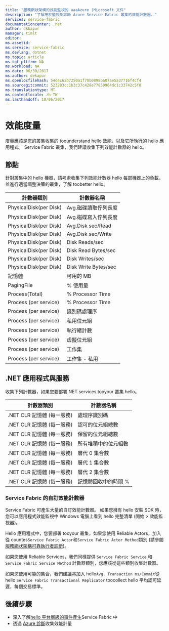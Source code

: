 ```yaml
---
title: "服務網狀架構的效能監視的 aaaAzure |Microsoft 文件"
description: "了解用於監視及診斷 Azure Service Fabric 叢集的效能計數器。"
services: service-fabric
documentationcenter: .net
author: dkkapur
manager: timlt
editor: 
ms.assetid: 
ms.service: service-fabric
ms.devlang: dotnet
ms.topic: article
ms.tgt_pltfrm: NA
ms.workload: NA
ms.date: 06/30/2017
ms.author: dekapur
ms.openlocfilehash: 54d4c62b7250a1f70b0898ba07ae5a37716f4cf4
ms.sourcegitcommit: 523283cc1b3c37c428e77850964dc1c33742c5f0
ms.translationtype: MT
ms.contentlocale: zh-TW
ms.lasthandoff: 10/06/2017
---
```

# <a name="performance-metrics"></a>效能度量

度量應該是您的叢集收集的 toounderstand hello 效能，以及它所執行的 hello 應用程式。 Service Fabric 叢集，我們建議收集下列效能計數器的 hello。

## <a name="nodes"></a>節點

針對叢集中的 hello 機器，請考慮收集下列效能計數器 hello 每部機器上的負載，並進行適當調整決策的叢集，了解 toobetter hello。

| 計數器類別 | 計數器名稱 |
| --- | --- |
| PhysicalDisk(per Disk) | Avg.磁碟讀取佇列長度 |
| PhysicalDisk(per Disk) | Avg.磁碟寫入佇列長度 |
| PhysicalDisk(per Disk) | Avg.Disk sec/Read |
| PhysicalDisk(per Disk) | Avg.Disk sec/Write |
| PhysicalDisk(per Disk) | Disk Reads/sec  |
| PhysicalDisk(per Disk) | Disk Read Bytes/sec  |
| PhysicalDisk(per Disk) | Disk Writes/sec |
| PhysicalDisk(per Disk) | Disk Write Bytes/sec |
| 記憶體 | 可用的 MB |
| PagingFile | % 使用量 |
| Process(Total) | % Processor Time |
| Process (per service) | % Processor Time |
| Process (per service) | 識別碼處理序 |
| Process (per service) | 私用位元組 |
| Process (per service) | 執行緒計數 |
| Process (per service) | 虛擬位元組 |
| Process (per service) | 工作集 |
| Process (per service) | 工作集 - 私用 |

## <a name="net-applications-and-services"></a>.NET 應用程式與服務

收集下列計數器，如果您要部署.NET services tooyour 叢集 hello。 

| 計數器類別 | 計數器名稱 |
| --- | --- |
| .NET CLR 記憶體 (每一服務) | 處理序識別碼 |
| .NET CLR 記憶體 (每一服務) | 認可的位元組總數 |
| .NET CLR 記憶體 (每一服務) | 保留的位元組總數 |
| .NET CLR 記憶體 (每一服務) | 所有堆積中的位元組數 |
| .NET CLR 記憶體 (每一服務) | 層代 0 集合數 |
| .NET CLR 記憶體 (每一服務) | 層代 1 集合數 |
| .NET CLR 記憶體 (每一服務) | 層代 2 集合數 |
| .NET CLR 記憶體 (每一服務) | 記憶體回收中的時間 % |

### <a name="service-fabrics-custom-performance-counters"></a>Service Fabric 的自訂效能計數器

Service Fabric 可產生大量的自訂效能計數器。 如果您擁有 hello 安裝 SDK 時，您可以應用程式效能監視中 Windows 電腦上看到 hello 完整清單 (開始 > 效能監視器)。 

Hello 應用程式中，您要部署 tooyour 叢集，如果您使用 Reliable Actors，加入從 countes`Service Fabric Actor`和`Service Fabric Actor Method`類別 (請參閱[服務網狀架構可靠執行者診斷](service-fabric-reliable-actors-diagnostics.md))。

如果您使用 Reliable Services，我們同樣提供 `Service Fabric Service` 和 `Service Fabric Service Method` 計數器類別，您應該從這些類別收集計數器。 

如果您使用可靠的集合，我們建議將加入 hello`Avg. Transaction ms/Commit`從 hello `Service Fabric Transactional Replicator` toocollect hello 平均認可延遲，每個交易標準。


## <a name="next-steps"></a>後續步驟

* 深入了解[hello 平台層級的事件產生](service-fabric-diagnostics-event-generation-infra.md)Service Fabric 中
* 透過 [Azure 診斷](service-fabric-diagnostics-event-aggregation-wad.md)收集效能計量
